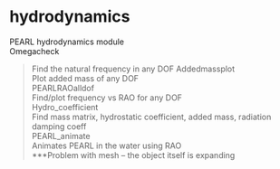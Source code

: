 # hydrodynamics
PEARL hydrodynamics module  
Omegacheck  
>Find the natural frequency in any DOF
Addedmassplot   
>Plot added mass of any DOF  
PEARLRAOalldof  
>Find/plot frequency vs RAO for any DOF  
Hydro_coefficient  
Find mass matrix, hydrostatic coefficient, added mass, radiation damping coeff  
PEARL_animate  
>Animates PEARL in the water using RAO  
>***Problem with mesh – the object itself is expanding

